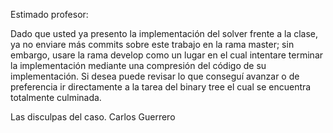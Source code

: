 Estimado profesor:

Dado que usted ya presento la implementación del solver frente a la clase, ya no enviare más commits sobre este trabajo en la rama master; sin embargo, usare la rama develop como un lugar en el cual intentare terminar la implementación mediante una compresión del código de su implementación. Si desea puede revisar lo que conseguí avanzar o de preferencia ir directamente a la tarea del binary tree el cual se encuentra totalmente culminada.

Las disculpas del caso.
Carlos Guerrero
